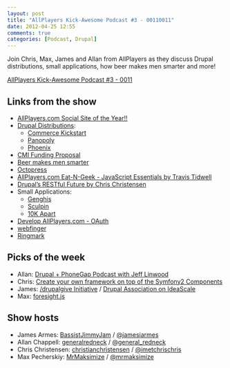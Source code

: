 ```yaml
---
layout: post
title: "AllPlayers Kick-Awesome Podcast #3 - 00110011"
date: 2012-04-25 12:55
comments: true
categories: [Podcast, Drupal]
---
```


Join Chris, Max, James and Allan from AllPlayers as they discuss Drupal distributions, small applications, how beer makes men smarter and more!

<a href="https://s3.amazonaws.com/allplayers/april_23_2012.mp3" title="AllPlayers Kick-Awesome Podcast #3 - 00110011" rel="enclosure">AllPlayers Kick-Awesome Podcast #3 - 0011</a>

## Links from the show

* [AllPlayers.com Social Site of the Year!!](http://www.prweb.com/releases/2012/4/prweb9413528.htm)
* [Drupal Distributions](http://drupal.org/project/distributions):
  * [Commerce Kickstart](http://drupal.org/project/commerce_kickstart)
  * [Panopoly](http://drupal.org/project/panopoly)
  * [Phoenix](http://drupal.org/project/phoenix)
* [CMI Funding Proposal](http://groups.drupal.org/node/226459)
* [Beer makes men smarter](http://articles.nydailynews.com/2012-04-11/news/31326760_1_brain-teasers-researchers-problem)
* [Octopress](http://octopress.org/)
* [AllPlayers.com Eat-N-Geek - JavaScript Essentials by Travis Tidwell](http://vimeo.com/40677604)
* [Drupal’s RESTful Future by Chris Christensen](http://imetchrischris.com/blog/2011/10/30/drupal-restful-future/)
* Small Applications:
  * [Genghis](http://genghisapp.com/)
  * [Sculpin](http://getsculpin.com/)
  * [10K Apart](http://10k.aneventapart.com/)
* [Develop AllPlayers.com - OAuth](http://develop.allplayers.com/oauth.html)
* [webfinger](http://code.google.com/p/webfinger/)
* [Ringmark](https://developers.facebook.com/html5/blog/post/2012/02/27/announcing-ringmark--a-mobile-browser-test-suite/)

## Picks of the week

* Allan: [Drupal + PhoneGap Podcast with Jeff Linwood](http://www.jefflinwood.com/2012/01/drupal-phonegap-podcast-with-jeff-at-modules-unraveled/)
* Chris: [Create your own framework on top of the Symfony2 Components](http://fabien.potencier.org/article/50/create-your-own-framework-on-top-of-the-symfony2-components-part-1)
* James: [/drupalgive Initiative](http://drupal.org/drupalgive) / [Drupal Association on IdeaScale](http://drupal-association.ideascale.com/)
* Max: [foresight.js](https://github.com/adamdbradley/foresight.js)

## Show hosts

* James Armes: [BassistJimmyJam](http://drupal.org/user/284457) / [@jamesiarmes](https://twitter.com/jamesiarmes)
* Allan Chappell: [generalredneck](http://drupal.org/user/368854) / [@general_redneck](https://twitter.com/general_redneck)
* Chris Christensen: [christianchristensen](http://drupal.org/user/595250) / [@imetchrischris](https://twitter.com/imetchrischris)
* Max Pecherskiy: [MrMaksimize](http://drupal.org/user/801596) / [@mrmaksimize](https://twitter.com/mrmaksimize)
